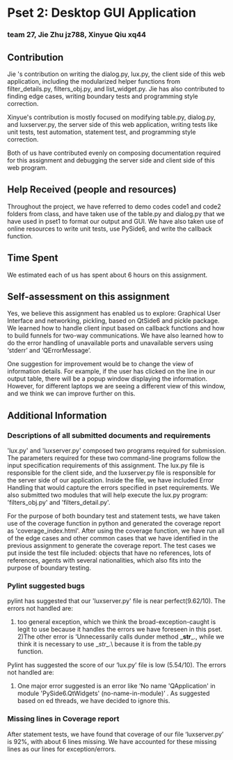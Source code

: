 # Pset 2: Desktop GUI Application
### team 27, Jie Zhu jz788,  Xinyue Qiu xq44

## Contribution

Jie 's contribution on writing the dialog.py, lux.py, the client side of this web application, including the modularized helper functions from filter_details.py, filters_obj.py, and list_widget.py. Jie has also contributed to finding edge cases, writing boundary tests and programming style correction. 

Xinyue's contribution is mostly focused on modifying table.py, dialog.py, and luxserver.py, the server side of this web application, writing tests like unit tests, test automation, statement test, and programming style correction.

Both of us have contributed evenly on composing documentation required for this assignment and debugging the server side and client side of this web program. 

## Help Received (people and resources)

Throughout the project, we have referred to demo codes code1 and code2 folders from class, and have taken use of the table.py and dialog.py that we have used in pset1 to format our output and GUI. We have also taken use of online resources to write unit tests, use PySide6, and write the callback function. 

## Time Spent

We estimated each of us has spent about 6 hours on this assignment.

## Self-assessment on this assignment

Yes, we believe this assignment has enabled us to explore: Graphical User Interface and networking, pickling, based on QtSide6 and pickle package. We learned how to handle client input based on callback functions and how to build funnels for two-way communications. We have also learned how to do the error handling of unavailable ports and unavailable servers using ‘stderr’ and ‘QErrorMessage’.

One suggestion for improvement would be to change the view of information details. For example, if the user has clicked on the line in our output table, there will be a popup window displaying the information. However, for different laptops we are seeing a different view of this window, and we think we can improve further on this. 

## Additional Information

### Descriptions of all submitted documents and requirements

'lux.py' and 'luxserver.py' composed two programs required for submission. The parameters required for these two command-line programs follow the input specification requirements of this assignment. The lux.py file is responsible for the client side, and the luxserver.py file is responsible for the server side of our application. Inside the file, we have included Error Handling that would capture the errors specified in pset requirements. We also submitted two modules that will help execute the lux.py program: 'filters_obj.py' and 'filters_detail.py'.

For the purpose of both boundary test and statement tests, we have taken use of the coverage function in python and generated the coverage report as 'coverage_index.html'. After using the coverage function, we have run all of the edge cases and other common cases that we have identified in the previous assignment to generate the coverage report. The test cases we put inside the test file included: objects that have no references, lots of references, agents with several nationalities, which also fits into the purpose of boundary testing. 


### Pylint suggested bugs

pylint has suggested that our 'luxserver.py' file is near perfect(9.62/10). The errors not handled are: 
1) too general exception, which we think the broad-exception-caught is legit to use because it handles the errors we have foreseen in this pset.
2)The other error is ‘Unnecessarily calls dunder method \___str___.\, while we think it is necessary to use \__str__.\ because it is from the table.py function.  

Pylint has suggested the score of our ‘lux.py’ file is low (5.54/10). The errors not handled are: 
1) One major error suggested is an error like ‘No name 'QApplication' in module 'PySide6.QtWidgets' (no-name-in-module)’ . As suggested based on ed threads, we have decided to ignore this. 

### Missing lines in Coverage report 

After statement tests, we have found that coverage of our file ‘luxserver.py’ is 92%, with about 6 lines missing. We have accounted for these missing lines as our lines for exception/errors. 
